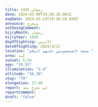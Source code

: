```yaml
---
title: رمضان 1445
date: 2024-03-09T19:38:18.901Z
expDate: 2024-03-13T19:38:18.936Z
announce: ستخرج
notGoingComment: .
hijryMonth: رمضان
hijryYear: 1445
dayOfSighting: الاثنين
dateOfSighting: 2024/3/11
location: "مسجد العمعصومين عليهم السلام "
area: كبد
sunset: 5:54
age: "29.53"
illumination: "2.4"
altitude: "16.39"
stay: "79"
elongation: 17:40
report: لم تخرج بعد
reportComment: .
draft: "false"
---
```

